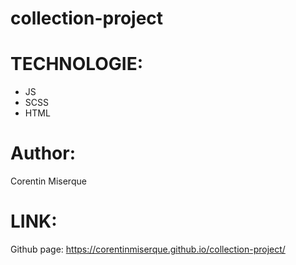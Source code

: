 # collection-project
# TECHNOLOGIE:
* JS
* SCSS
* HTML

# Author:
 Corentin Miserque

# LINK:
Github page: https://corentinmiserque.github.io/collection-project/

